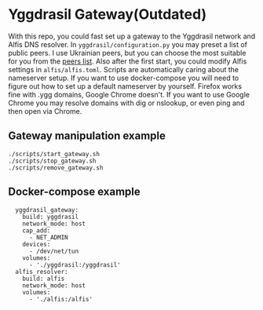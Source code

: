 # Yggdrasil Gateway(Outdated)

With this repo, you could fast set up a gateway to the Yggdrasil network and Alfis DNS resolver. In `yggdrasil/configuration.py` you may preset a list of public peers. I use Ukrainian peers, but you can choose the most suitable for you from the [peers list](https://github.com/yggdrasil-network/public-peers). Also after the first start, you could modify Alfis settings in `alfis/alfis.toml`. Scripts are automatically caring about the nameserver setup. If you want to use docker-compose you will need to figure out how to set up a default nameserver by yourself. Firefox works fine with .ygg domains, Google Chrome doesn't. If you want to use Google Chrome you may resolve domains with dig or nslookup, or even ping and then open via Chrome.

## Gateway manipulation example

```
./scripts/start_gateway.sh
./scripts/stop_gateway.sh
./scripts/remove_gateway.sh
```

## Docker-compose example

```
  yggdrasil_gateway:
    build: yggdrasil
    network_mode: host
    cap_add:
      - NET_ADMIN
    devices:
      - /dev/net/tun
    volumes:
      - './yggdrasil:/yggdrasil'
  alfis_resolver:
    build: alfis
    network_mode: host
    volumes:
      - './alfis:/alfis'
```
